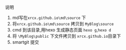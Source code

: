 说明 

1. md写在`xrcx.github.io\md\source` 下
2. 将`xrcx.github.io\md\source` 拷贝到 `MyBlog\source`
3. cmd 到该目录,用hexo 生成静态页面 `hexo g`,`hexo d`
4. 将 `\MyBlog\public` 下文件拷贝到 `xrcx.github.io`目录下
5. smartgit 提交



